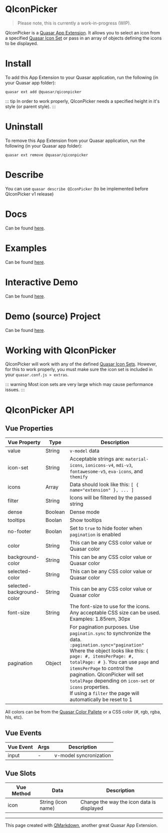 QIconPicker
===

> Please note, this is currently a work-in-progress (WIP).

QIconPicker is a [Quasar App Extension](https://quasar.dev/app-extensions/introduction). It allows you to select an icon from a specified [Quasar Icon Set](https://quasar.dev/options/quasar-icon-sets) or pass in an array of objects defining the icons to be displayed.

# Install
To add this App Extension to your Quasar application, run the following (in your Quasar app folder):
```
quasar ext add @quasar/qiconpicker
```
::: tip
In order to work properly, QIconPicker needs a specified height in it's style (or parent style).
:::

# Uninstall
To remove this App Extension from your Quasar application, run the following (in your Quasar app folder):
```
quasar ext remove @quasar/qiconpicker
```

# Describe
You can use `quasar describe QIconPicker` (to be implemented before QIconPicker v1 release)

# Docs
Can be found [here](https://quasarframework.github.io/app-extension-qiconpicker).

# Examples
Can be found [here](https://quasarframework.github.io/app-extension-qiconpicker/examples).

# Interactive Demo
Can be found [here](https://quasarframework.github.io/app-extension-qiconpicker/demo).

# Demo (source) Project
Can be found [here](https://github.com/quasarframework/app-extension-qiconpicker/tree/master/demo).

# Working with QIconPicker

QIconPicker will work with any of the defined [Quasar Icon Sets](https://quasar.dev/options/quasar-icon-sets). However, for this to work properly, you must make sure the icon set is included in your `quasar.conf.js > extras`.

::: warning
Most icon sets are very large which may cause performance issues.
:::

# QIconPicker API

## Vue Properties

| Vue Property | Type | Description |
| --- | --- | --- |
| value | String | `v-model` data |
| icon-set | String | Acceptable strings are: `material-icons`, `ionicons-v4`, `mdi-v3`, `fontawesome-v5`, `eva-icons`, and `themify` |
| icons | Array | Data should look like this: `[ { name="extension" }, ... ]` |
| filter | String | Icons will be filtered by the passed string |
| dense | Boolean | Dense mode |
| tooltips | Boolan | Show tooltips |
| no-footer | Boolan | Set to `true` to hide footer when `pagination` is enabled |
| color | String | This can be any CSS color value or Quasar color |
| background-color | String | This can be any CSS color value or Quasar color |
| selected-color | String | This can be any CSS color value or Quasar color |
| selected-background-color | String | This can be any CSS color value or Quasar color |
| font-size | String | The font-size to use for the icons. Any acceptable CSS size can be used.<br>Examples: 1.85rem, 30px |
| pagination | Object | For pagination purposes. Use `paginatin.sync` to synchronize the data.<br>`:pagination.sync="pagination"`<br>Where the object looks like this: `{ page: #, itemsPerPage: #, totalPage: # }`. You can use `page` and `itemsPerPage` to control the pagination. QIconPicker will set `totalPage` depending on `icon-set` or `icons` properties.<br>If using a `filter` the page will automatically be reset to 1 |

All colors can be from the [Quasar Color Pallete](https://quasar.dev/style/color-palette) or a CSS color (#, rgb, rgba, hls, etc).


## Vue Events
| Vue Event | Args | Description |
| --- | --- | --- |
| input | - | v-model syncronization |

## Vue Slots
| Vue Method | Data | Description |
| --- | --- | --- |
| icon | String (icon name) | Change the way the icon data is displayed |

---
This page created with [QMarkdown](https://quasarframework.github.io/app-extension-qmarkdown), another great Quasar App Extension.
